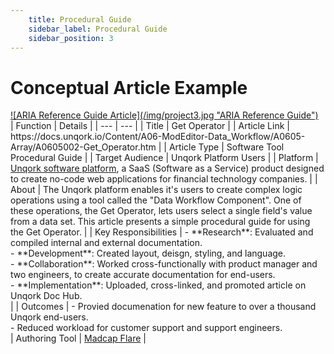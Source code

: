 ```yaml
---
    title: Procedural Guide
    sidebar_label: Procedural Guide
    sidebar_position: 3
---
```


# Conceptual Article Example  
<div className="image center width100">
    <a href="https://docs.unqork.io/Content/A06-ModEditor-Data_Workflow/A0605-Array/A0605002-Get_Operator.htm"  target="_blank">![ARIA Reference Guide Article](/img/project3.jpg "ARIA Reference Guide")</a>
</div>  
| Function | Details |
| --- | --- |
| Title | Get Operator |
| Article Link | https://docs.unqork.io/Content/A06-ModEditor-Data_Workflow/A0605-Array/A0605002-Get_Operator.htm |
| Article Type | Software Tool Procedural Guide |
| Target Audience | Unqork Platform Users |
| Platform | <a href="https://unqork.com/"  target="_blank">Unqork software platform</a>, a SaaS (Software as a Service) product designed to create no-code web applications for financial technology companies. |
| About | The Unqork platform enables it's users to create complex logic operations using a tool called the "Data Workflow Component". One of these operations, the Get Operator, lets users select a single field's value from a data set. This article presents a simple procedural guide for using the Get Operator. |
| Key Responsibilities | - **Research**: Evaluated and compiled internal and external documentation. <br /> - **Development**: Created layout, deisgn, styling, and language. <br /> - **Collaboration**: Worked cross-functionally with product manager and two engineers, to create accurate documentation for end-users. <br /> - **Implementation**: Uploaded, cross-linked, and promoted article on Unqork Doc Hub. <br /> |
| Outcomes | - Provied documenation for new feature to over a thousand Unqork end-users. <br /> - Reduced workload for customer support and support engineers. <br />
| Authoring Tool | <a href="https://www.madcapsoftware.com/products/flare/"  target="_blank">Madcap Flare</a> |